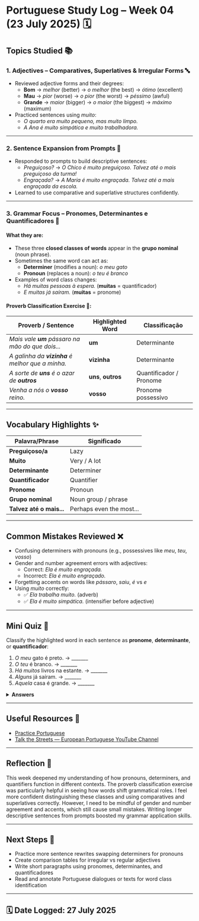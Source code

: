 # Portuguese Study Log – Week 04 (23 July 2025) 🗓️

## Topics Studied 📚

### 1. **Adjectives – Comparatives, Superlatives & Irregular Forms** 🔤
- Reviewed adjective forms and their degrees:
  - **Bom** → *melhor* (better) → *o melhor* (the best) → *ótimo* (excellent)
  - **Mau** → *pior* (worse) → *o pior* (the worst) → *péssimo* (awful)
  - **Grande** → *maior* (bigger) → *o maior* (the biggest) → *máximo* (maximum)
- Practiced sentences using *muito*:
  - *O quarto era muito pequeno, mas muito limpo.*
  - *A Ana é muito simpática e muito trabalhadora.*

---

### 2. **Sentence Expansion from Prompts 🧠**
- Responded to prompts to build descriptive sentences:
  - *Preguiçoso?* → *O Chico é muito preguiçoso. Talvez até o mais preguiçoso da turma!*
  - *Engraçada?* → *A Maria é muito engraçada. Talvez até a mais engraçada da escola.*
- Learned to use comparative and superlative structures confidently.

---

### 3. **Grammar Focus – Pronomes, Determinantes e Quantificadores** 📖

#### What they are:
- These three **closed classes of words** appear in the **grupo nominal** (noun phrase).
- Sometimes the same word can act as:
  - **Determiner** (modifies a noun): *o meu gato*
  - **Pronoun** (replaces a noun): *o teu é branco*
- Examples of word class changes:
  - *Há muitas pessoas à espera.* (**muitas** = quantificador)
  - *E muitas já saíram.* (**muitas** = pronome)

#### Proverb Classification Exercise 🧪:

| Proverb / Sentence                                | Highlighted Word | Classificação         |
|--------------------------------------------------|------------------|----------------------|
| *Mais vale **um** pássaro na mão do que dois...* | **um**           | Determinante         |
| *A galinha da **vizinha** é melhor que a minha.* | **vizinha**      | Determinante         |
| *A sorte de **uns** é o azar de **outros***      | **uns**, **outros** | Quantificador / Pronome |
| *Venha a nós o **vosso** reino.*                 | **vosso**        | Pronome possessivo   |

---

## Vocabulary Highlights ✨

| Palavra/Phrase       | Significado              |
|---------------------|-------------------------|
| **Preguiçoso/a**    | Lazy                    |
| **Muito**           | Very / A lot            |
| **Determinante**    | Determiner              |
| **Quantificador**   | Quantifier              |
| **Pronome**         | Pronoun                 |
| **Grupo nominal**   | Noun group / phrase     |
| **Talvez até o mais...** | Perhaps even the most... |

---

## Common Mistakes Reviewed ❌

- Confusing determiners with pronouns (e.g., possessives like *meu*, *teu*, *vosso*)
- Gender and number agreement errors with adjectives:
  - Correct: *Ela é muito engraçada.*
  - Incorrect: *Ela é muito engraçado.*
- Forgetting accents on words like *pássaro*, *saiu*, *é* vs *e*
- Using *muito* correctly:
  - ✅ *Ela trabalha muito.* (adverb)
  - ✅ *Ela é muito simpática.* (intensifier before adjective)

---

## Mini Quiz 📝

Classify the highlighted word in each sentence as **pronome**, **determinante**, or **quantificador**:

1. *O meu* gato é preto. → _______  
2. *O teu* é branco. → _______  
3. *Há muitos* livros na estante. → _______  
4. *Alguns* já saíram. → _______  
5. *Aquela* casa é grande. → _______  

<details>
<summary><strong>Answers</strong></summary>

1. Determinante  
2. Pronome  
3. Quantificador  
4. Pronome  
5. Determinante

</details>

---

## Useful Resources 🔗

- [Practice Portuguese](https://www.practiceportuguese.com/)  
- [Talk the Streets — European Portuguese YouTube Channel](https://www.youtube.com/@TalktheStreets)

---

## Reflection 💭

This week deepened my understanding of how pronouns, determiners, and quantifiers function in different contexts. The proverb classification exercise was particularly helpful in seeing how words shift grammatical roles. I feel more confident distinguishing these classes and using comparatives and superlatives correctly. However, I need to be mindful of gender and number agreement and accents, which still cause small mistakes. Writing longer descriptive sentences from prompts boosted my grammar application skills.

---

## Next Steps 🚀

- Practice more sentence rewrites swapping determiners for pronouns  
- Create comparison tables for irregular vs regular adjectives  
- Write short paragraphs using pronomes, determinantes, and quantificadores  
- Read and annotate Portuguese dialogues or texts for word class identification

---

## 🗓️ Date Logged: 27 July 2025
